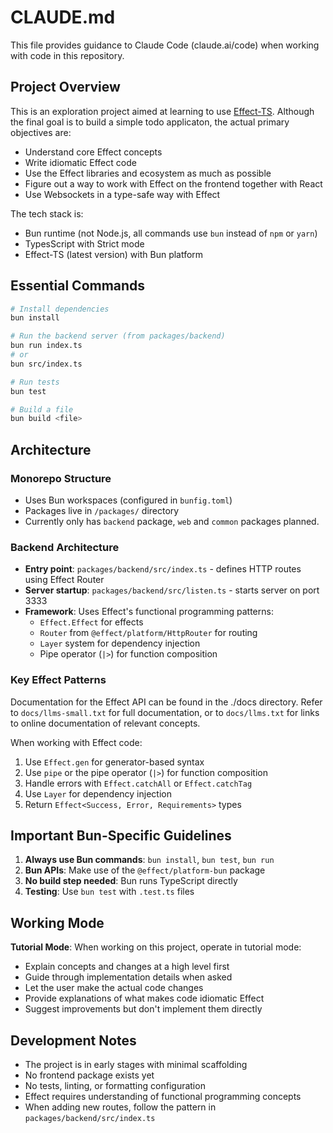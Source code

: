 # CLAUDE.md

This file provides guidance to Claude Code (claude.ai/code) when working with code in this repository.

## Project Overview

This is an exploration project aimed at learning to use [Effect-TS](https://effect.website). Although the final goal is to build a simple todo applicaton, the actual primary objectives are:

- Understand core Effect concepts
- Write idiomatic Effect code
- Use the Effect libraries and ecosystem as much as possible
- Figure out a way to work with Effect on the frontend together with React
- Use Websockets in a type-safe way with Effect

The tech stack is:
- Bun runtime (not Node.js, all commands use `bun` instead of `npm` or `yarn`)
- TypesScript with Strict mode
- Effect-TS (latest version) with Bun platform

## Essential Commands

```bash
# Install dependencies
bun install

# Run the backend server (from packages/backend)
bun run index.ts
# or
bun src/index.ts

# Run tests
bun test

# Build a file
bun build <file>
```

## Architecture

### Monorepo Structure
- Uses Bun workspaces (configured in `bunfig.toml`)
- Packages live in `/packages/` directory
- Currently only has `backend` package, `web` and `common` packages planned.

### Backend Architecture
- **Entry point**: `packages/backend/src/index.ts` - defines HTTP routes using Effect Router
- **Server startup**: `packages/backend/src/listen.ts` - starts server on port 3333
- **Framework**: Uses Effect's functional programming patterns:
  - `Effect.Effect` for effects
  - `Router` from `@effect/platform/HttpRouter` for routing
  - `Layer` system for dependency injection
  - Pipe operator (`|>`) for function composition

### Key Effect Patterns

Documentation for the Effect API can be found in the ./docs directory.
Refer to `docs/llms-small.txt` for full documentation, or to `docs/llms.txt` for links to online documentation of relevant concepts.

When working with Effect code:
1. Use `Effect.gen` for generator-based syntax
2. Use `pipe` or the pipe operator (`|>`) for function composition
3. Handle errors with `Effect.catchAll` or `Effect.catchTag`
4. Use `Layer` for dependency injection
5. Return `Effect<Success, Error, Requirements>` types

## Important Bun-Specific Guidelines

1. **Always use Bun commands**: `bun install`, `bun test`, `bun run`
2. **Bun APIs**: Make use of the `@effect/platform-bun` package 
3. **No build step needed**: Bun runs TypeScript directly
4. **Testing**: Use `bun test` with `.test.ts` files

## Working Mode

**Tutorial Mode**: When working on this project, operate in tutorial mode:
- Explain concepts and changes at a high level first
- Guide through implementation details when asked
- Let the user make the actual code changes
- Provide explanations of what makes code idiomatic Effect
- Suggest improvements but don't implement them directly

## Development Notes

- The project is in early stages with minimal scaffolding
- No frontend package exists yet
- No tests, linting, or formatting configuration
- Effect requires understanding of functional programming concepts
- When adding new routes, follow the pattern in `packages/backend/src/index.ts`
